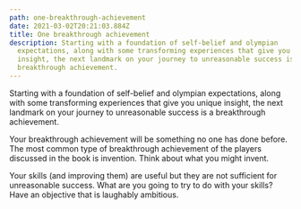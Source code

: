 ```yaml
---
path: one-breakthrough-achievement
date: 2021-03-02T20:21:03.884Z
title: One breakthrough achievement
description: Starting with a foundation of self-belief and olympian
  expectations, along with some transforming experiences that give you unique
  insight, the next landmark on your journey to unreasonable success is a
  breakthrough achievement.
---
```

Starting with a foundation of self-belief and olympian expectations, along with some transforming experiences that give you unique insight, the next landmark on your journey to unreasonable success is a breakthrough achievement.

Your breakthrough achievement will be something no one has done before. The most common type of breakthrough achievement of the players discussed in the book is invention. Think about what you might invent.

Your skills (and improving them) are useful but they are not sufficient for unreasonable success. What are you going to try to do with your skills? Have an objective that is laughably ambitious.